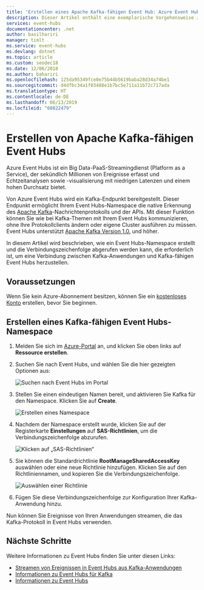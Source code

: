 ```yaml
---
title: 'Erstellen eines Apache Kafka-fähigen Event Hub: Azure Event Hubs | Microsoft-Dokumentation'
description: Dieser Artikel enthält eine exemplarische Vorgehensweise zum Erstellen eines Apache Kafka-fähigen Azure Event Hubs-Namespace mit dem Azure-Portal.
services: event-hubs
documentationcenter: .net
author: basilhariri
manager: timlt
ms.service: event-hubs
ms.devlang: dotnet
ms.topic: article
ms.custom: seodec18
ms.date: 12/06/2018
ms.author: bahariri
ms.openlocfilehash: 125da95349fce0e75b44b5619baba28d34a74be1
ms.sourcegitcommit: d4dfbc34a1f03488e1b7bc5e711a11b72c717ada
ms.translationtype: HT
ms.contentlocale: de-DE
ms.lasthandoff: 06/13/2019
ms.locfileid: "60822479"
---
```

# <a name="create-apache-kafka-enabled-event-hubs"></a>Erstellen von Apache Kafka-fähigen Event Hubs

Azure Event Hubs ist ein Big Data-PaaS-Streamingdienst (Platform as a Service), der sekündlich Millionen von Ereignisse erfasst und Echtzeitanalysen sowie -visualisierung mit niedrigen Latenzen und einem hohen Durchsatz bietet.

Von Azure Event Hubs wird ein Kafka-Endpunkt bereitgestellt. Dieser Endpunkt ermöglicht Ihrem Event Hubs-Namespace die native Erkennung des [Apache Kafka](https://kafka.apache.org/intro)-Nachrichtenprotokolls und der APIs. Mit dieser Funktion können Sie wie bei Kafka-Themen mit Ihrem Event Hubs kommunizieren, ohne Ihre Protokollclients ändern oder eigene Cluster ausführen zu müssen. Event Hubs unterstützt [Apache Kafka Version 1.0.](https://kafka.apache.org/10/documentation.html) und höher.

In diesem Artikel wird beschrieben, wie ein Event Hubs-Namespace erstellt und die Verbindungszeichenfolge abgerufen werden kann, die erforderlich ist, um eine Verbindung zwischen Kafka-Anwendungen und Kafka-fähigen Event Hubs herzustellen.

## <a name="prerequisites"></a>Voraussetzungen

Wenn Sie kein Azure-Abonnement besitzen, können Sie ein [kostenloses Konto](https://azure.microsoft.com/free/?ref=microsoft.com&utm_source=microsoft.com&utm_medium=docs&utm_campaign=visualstudio) erstellen, bevor Sie beginnen.

## <a name="create-a-kafka-enabled-event-hubs-namespace"></a>Erstellen eines Kafka-fähigen Event Hubs-Namespace

1. Melden Sie sich im [Azure-Portal][Azure portal] an, und klicken Sie oben links auf **Ressource erstellen**.

2. Suchen Sie nach Event Hubs, und wählen Sie die hier gezeigten Optionen aus:
    
    ![Suchen nach Event Hubs im Portal](./media/event-hubs-create-kafka-enabled/event-hubs-create-event-hubs.png)
 
3. Stellen Sie einen eindeutigen Namen bereit, und aktivieren Sie Kafka für den Namespace. Klicken Sie auf **Create**.
    
    ![Erstellen eines Namespace](./media/event-hubs-create-kafka-enabled/create-kafka-namespace.jpg)
 
4. Nachdem der Namespace erstellt wurde, klicken Sie auf der Registerkarte **Einstellungen** auf **SAS-Richtlinien**, um die Verbindungszeichenfolge abzurufen.

    ![Klicken auf „SAS-Richtlinien“](./media/event-hubs-create/create-event-hub7.png)

5. Sie können die Standardrichtlinie **RootManageSharedAccessKey** auswählen oder eine neue Richtlinie hinzufügen. Klicken Sie auf den Richtliniennamen, und kopieren Sie die Verbindungszeichenfolge. 
    
    ![Auswählen einer Richtlinie](./media/event-hubs-create/create-event-hub8.png)
 
6. Fügen Sie diese Verbindungszeichenfolge zur Konfiguration Ihrer Kafka-Anwendung hinzu.

Nun können Sie Ereignisse von Ihren Anwendungen streamen, die das Kafka-Protokoll in Event Hubs verwenden.

## <a name="next-steps"></a>Nächste Schritte

Weitere Informationen zu Event Hubs finden Sie unter diesen Links:

* [Streamen von Ereignissen in Event Hubs aus Kafka-Anwendungen](event-hubs-quickstart-kafka-enabled-event-hubs.md)
* [Informationen zu Event Hubs für Kafka](event-hubs-for-kafka-ecosystem-overview.md)
* [Informationen zu Event Hubs](event-hubs-what-is-event-hubs.md)


[Azure portal]: https://portal.azure.com/
